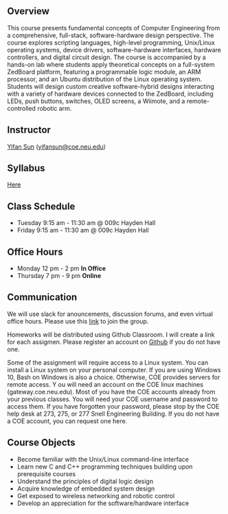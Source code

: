## Overview

This course presents fundamental concepts of Computer Engineering from a comprehensive, full-stack, software-hardware design perspective. The course explores scripting languages, high-level programming, Unix/Linux operating systems, device drivers, software-hardware interfaces, hardware controllers, and digital circuit design. The course is accompanied by a hands-on lab where students apply theoretical concepts on a full-system ZedBoard platform, featuring a programmable logic module, an ARM processor, and an Ubuntu distribution of the Linux operating system. Students will design custom creative software-hybrid designs interacting with a variety of hardware devices connected to the ZedBoard, including LEDs, push buttons, switches, OLED screens, a Wiimote, and a remote-controlled 
robotic arm.

## Instructor

[Yifan Sun](https://syifan.github.io) (yifansun@coe.neu.edu)

## Syllabus

[Here](syllabus)

## Class Schedule

* Tuesday 9:15 am - 11:30 am @ 009c Hayden Hall
* Friday  9:15 am - 11:30 am @ 009c Hayden Hall

## Office Hours

* Monday 12 pm - 2 pm **In Office**
* Thursday 7 pm - 9 pm **Online**

## Communication

We will use slack for anouncements, discussion forums, and even virtual office hours. Please use this [link](https://join.slack.com/t/eece2160-fall17-s8/shared_invite/MjM0ODI5ODIyNTMwLTE1MDQyMjY4NDMtMGE5MTRmM2I3OQ) to join the group.

Homeworks will be distributed using Github Classroom. I will create a link for each assigmen. Please register an account on [Github](https://github.com) if you do not have one.

Some of the assignment will require access to a Linux system. You can install a Linux system on your personal computer. If you are using Windows 10, Bash on Windows is also a choice. Otherwise, COE provides servers for remote access. Y ou will need an account on the COE linux machines (gateway.coe.neu.edu). Most of you have the COE accounts already from your previous classes. You will need your COE username and password to access them. If you have forgotten your password, please stop by the COE help desk at 273, 275, or 277 Snell Engineering Building. If you do not have a COE account, you can request one here.

## Course Objects

* Become familiar with the Unix/Linux command-line interface
* Learn new C and C++ programming techniques building upon prerequisite courses
* Understand the principles of digital logic design
* Acquire knowledge of embedded system design
* Get exposed to wireless networking and robotic control
* Develop an appreciation for the software/hardware interface
